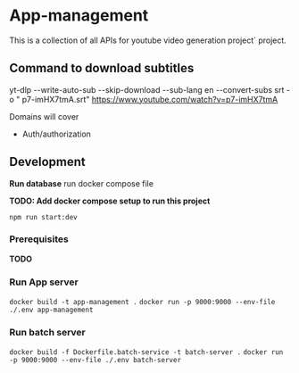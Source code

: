 # App-management

This is a collection of all APIs for youtube video generation project` project.

## Command to download subtitles

yt-dlp --write-auto-sub --skip-download --sub-lang en --convert-subs srt -o "
p7-imHX7tmA.srt" https://www.youtube.com/watch?v=p7-imHX7tmA

Domains will cover

- Auth/authorization

## Development

**Run database**
run docker compose file

**TODO: Add docker compose setup to run this project**

`npm run start:dev`

### Prerequisites

**TODO**

### Run App server

`docker build -t app-management .`
`docker run -p 9000:9000 --env-file ./.env app-management`

### Run batch server

`docker build -f Dockerfile.batch-service -t batch-server .`
`docker run -p 9000:9000 --env-file ./.env batch-server`
